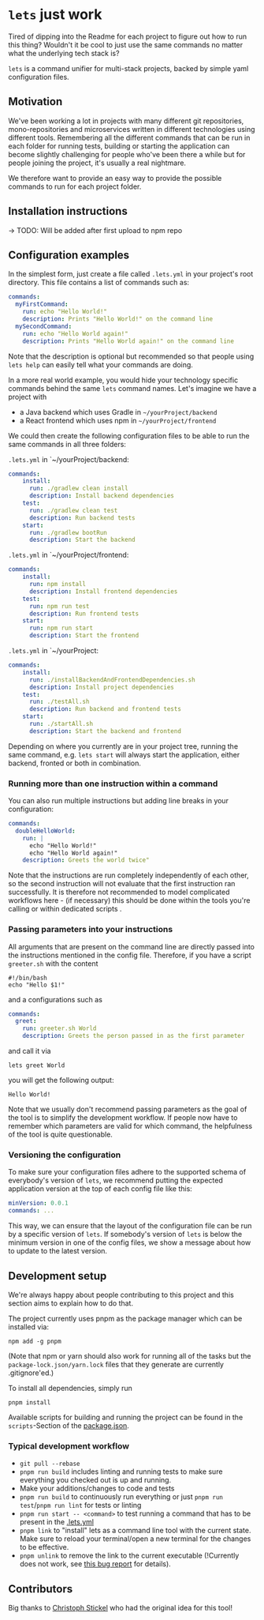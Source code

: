 # `lets` just work

Tired of dipping into the Readme for each project to figure out how to run this thing?
Wouldn't it be cool to just use the same commands no matter what the underlying tech stack is?

`lets` is a command unifier for multi-stack projects, backed by simple yaml configuration files.

## Motivation
We've been working a lot in projects with many different git repositories, mono-repositories 
and microservices written in different technologies using different tools.
Remembering all the different commands that can be run in each folder for running tests, 
building or starting the application can become slightly challenging for people who've been 
there a while but for people joining the project, it's usually a real nightmare.

We therefore want to provide an easy way to provide the possible commands to run for each project
folder.

## Installation instructions
-> TODO: Will be added after first upload to npm repo

## Configuration examples
In the simplest form, just create a file called `.lets.yml` in your project's root directory.
This file contains a list of commands such as:

```yaml
commands:
  myFirstCommand:
    run: echo "Hello World!"
    description: Prints "Hello World!" on the command line
  mySecondCommand:
    run: echo "Hello World again!"
    description: Prints "Hello World again!" on the command line
```
Note that the description is optional but recommended so that people using `lets help` can easily 
tell what your commands are doing.

In a more real world example, you would hide your technology specific commands behind the same
`lets` command names. Let's imagine we have a project with 
- a Java backend which uses Gradle in `~/yourProject/backend`
- a React frontend which uses npm in `~/yourProject/frontend`

We could then create the following configuration files to be able to run the same commands
in all three folders:

`.lets.yml` in `~/yourProject/backend:
```yaml
commands:
    install:
      run: ./gradlew clean install
      description: Install backend dependencies
    test:
      run: ./gradlew clean test
      description: Run backend tests
    start:
      run: ./gradlew bootRun
      description: Start the backend
```

`.lets.yml` in `~/yourProject/frontend:
```yaml
commands:
    install:
      run: npm install
      description: Install frontend dependencies
    test:
      run: npm run test
      description: Run frontend tests
    start:
      run: npm run start
      description: Start the frontend
```

`.lets.yml` in `~/yourProject:
```yaml
commands:
    install:
      run: ./installBackendAndFrontendDependencies.sh
      description: Install project dependencies
    test:
      run: ./testAll.sh
      description: Run backend and frontend tests
    start:
      run: ./startAll.sh
      description: Start the backend and frontend
```

Depending on where you currently are in your project tree, running the same command, e.g. 
`lets start` will always start the application, either backend, fronted or both in combination.

### Running more than one instruction within a command
You can also run multiple instructions but adding line breaks in your configuration:
```yaml
commands:
  doubleHelloWorld:
    run: |
      echo "Hello World!"
      echo "Hello World again!"
    description: Greets the world twice"
```
Note that the instructions are run completely independently of each other, so the second
instruction will not evaluate that the first instruction ran successfully. It is therefore
not recommended to model complicated workflows here - (if necessary) this should be done
within the tools you're calling or within dedicated scripts .

### Passing parameters into your instructions
All arguments that are present on the command line are directly passed into the instructions
mentioned in the config file. Therefore, if you have a script `greeter.sh` with the content
```shell script
#!/bin/bash
echo "Hello $1!"
```
and a configurations such as 
```yaml
commands:
  greet:
    run: greeter.sh World
    description: Greets the person passed in as the first parameter
```
and call it via
```
lets greet World
```
you will get the following output:
```
Hello World!
```
Note that we usually don't recommend passing parameters as the goal of the tool is to
simplify the development workflow. If people now have to remember which parameters are
valid for which command, the helpfulness of the tool is quite questionable.

### Versioning the configuration
To make sure your configuration files adhere to the supported schema of everybody's version of `lets`, 
we recommend putting the expected application version at the top of each config file like this:
```yaml
minVersion: 0.0.1
commands: ...
```
This way, we can ensure that the layout of the configuration file can be run by a specific version
of `lets`. If somebody's version of `lets` is below the minimum version in one of the config files,
we show a message about how to update to the latest version.

## Development setup
We're always happy about people contributing to this project and this section aims to explain
how to do that.

The project currently uses pnpm as the package manager which can be installed via:
```
npm add -g pnpm
```
(Note that npm or yarn should also work for running all of the tasks but the 
`package-lock.json/yarn.lock` files that they generate are currently .gitignore'ed.)

To install all dependencies, simply run 
```
pnpm install
```

Available scripts for building and running the project can be found in the `scripts`-Section
of the [package.json](./package.json).

### Typical development workflow

- `git pull --rebase`
- `pnpm run build` includes linting and running tests to make sure everything you 
checked out is up and running.
- Make your additions/changes to code and tests
- `pnpm run build` to continuously run everything or just `pnpm run test`/`pnpm run lint` 
for tests or linting
- `pnpm run start -- <command>` to test running a command that has to be present in the
[.lets.yml](./.lets.yml)
- `pnpm link` to "install" lets as a command line tool with the current state. Make sure to
reload your terminal/open a new terminal for the changes to be effective.
- `pnpm unlink` to remove the link to the current executable (!Currently does not work, see 
[this bug report](https://github.com/pnpm/pnpm/issues/1584) for details).

## Contributors
Big thanks to [Christoph Stickel](https://github.com/mixer2) who had the original
idea for this tool!
